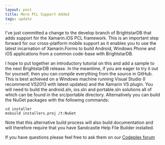 ```yaml
---
layout: post
title: More PCL Support Added
tags: update
---
```


I've just committed a change to the develop branch of BrightstarDB that adds support
for the Xamarin.iOS PCL framework. This is an important step forward for our cross-platform
mobile support as it enables you to use the latest incarnation of Xamarin.Forms to build
Android, Windows Phone and iOS applications from a common code-base with BrightstarDB.

I hope to put together an introductory tutorial on this and add a sample to the next
BrightstarDB release. In the meantime, if you are eager to try it out for yourself, then you can compile
everything from the source in GitHub. This is best achieved on a Windows machine running
Visual Studio (I recommend VS2013 with latest updates) and the Xamarin VS plugin. You will
need to build the android.sln, ios.sln and portable.sln solutions all of which can be found
in the src/portable directory. Alternatively you can build the NuGet packages with the following
commands:

    cd installer
    msbuild installers.proj /t:NuGet
    
Note that this alternative build process will also build documentation and will therefore require
that you have Sandcastle Help File Builder installed.
    
If you have questions please feel free to ask them on our [Codeplex forum](http://brightstardb.codeplex.com/discussions)